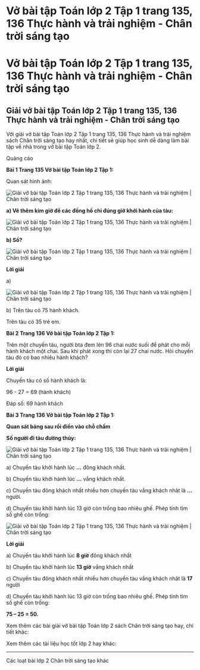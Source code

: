 # Vở bài tập Toán lớp 2 Tập 1 trang 135, 136 Thực hành và trải nghiệm - Chân trời sáng tạo

# Vở bài tập Toán lớp 2 Tập 1 trang 135, 136 Thực hành và trải nghiệm - Chân trời sáng tạo

## Giải vở bài tập Toán lớp 2 Tập 1 trang 135, 136 Thực hành và trải nghiệm - Chân trời sáng tạo

Với giải vở bài tập Toán lớp 2 Tập 1 trang 135, 136 Thực hành và trải nghiệm sách Chân trời sáng tạo hay nhất, chi tiết sẽ giúp học sinh dễ dàng làm bài tập về nhà trong vở bài tập Toán lớp 2.

Quảng cáo

**Bài 1 Trang 135 Vở bài tập Toán lớp 2 Tập 1:**

Quan sát hình ảnh:

![Giải vở bài tập Toán lớp 2 Tập 1 trang 135, 136 Thực hành và trải nghiệm | Chân trời sáng tạo](https://vietjack.com/vbt-toan-2-ct/images/thuc-hanh-va-trai-nghiem-trang-135-136-116772.PNG)

**a) Vẽ thêm kim giờ để các đồng hồ chỉ đúng giờ khởi hành của tàu:**

![Giải vở bài tập Toán lớp 2 Tập 1 trang 135, 136 Thực hành và trải nghiệm | Chân trời sáng tạo](https://vietjack.com/vbt-toan-2-ct/images/thuc-hanh-va-trai-nghiem-trang-135-136-116773.PNG)

**b) Số?**

![Giải vở bài tập Toán lớp 2 Tập 1 trang 135, 136 Thực hành và trải nghiệm | Chân trời sáng tạo](https://vietjack.com/vbt-toan-2-ct/images/thuc-hanh-va-trai-nghiem-trang-135-136-116775.PNG)

**Lời giải**

a)

![Giải vở bài tập Toán lớp 2 Tập 1 trang 135, 136 Thực hành và trải nghiệm | Chân trời sáng tạo](https://vietjack.com/vbt-toan-2-ct/images/thuc-hanh-va-trai-nghiem-trang-135-136-116778.PNG)

b) Trên tàu có 75 hành khách.

Trên tàu có 35 trẻ em.

**Bài 2 Trang 136 Vở bài tập Toán lớp 2 Tập 1:**

Trên một chuyến tàu, người bta đem lên 96 chai nước suối để phát cho mỗi hành khách một chai. Sau khi phát xong thì còn lại 27 chai nước. Hỏi chuyến tàu đó có bao nhiêu hành khách?

**Lời giải**

Chuyến tàu có số hành khách là:

96 - 27 = 69 (hành khách)

Đáp số: 69 hành khách

**Bài 3 Trang 136 Vở bài tập Toán lớp 2 Tập 1:**

**Quan sát bảng sau rồi điền vào chỗ chấm**

**Số người đi tàu đường thủy:**

![Giải vở bài tập Toán lớp 2 Tập 1 trang 135, 136 Thực hành và trải nghiệm | Chân trời sáng tạo](https://vietjack.com/vbt-toan-2-ct/images/thuc-hanh-va-trai-nghiem-trang-135-136-116774.PNG)

a) Chuyến tàu khởi hành lúc **…** đông khách nhất.

b) Chuyến tàu khởi hành lúc **…** vắng khách nhất.

c) Chuyến tàu đông khách nhất nhiều hơn chuyến tàu vắng khách nhât là **…** người.

d) Chuyến tàu khởi hành lúc 13 giờ còn trống bao nhiêu ghế. Phép tính tìm số ghế còn trống:

![Giải vở bài tập Toán lớp 2 Tập 1 trang 135, 136 Thực hành và trải nghiệm | Chân trời sáng tạo](https://vietjack.com/vbt-toan-2-ct/images/thuc-hanh-va-trai-nghiem-trang-135-136-116771.PNG)

**Lời giải**

a) Chuyến tàu khởi hành lúc **8 giờ** đông khách nhất

b) Chuyến tàu khởi hành lúc **13 giờ** vắng khách nhất

c) Chuyến tàu đông khách nhất nhiều hơn chuyến tàu vắng khách nhât là **17** người

d) Chuyến tàu khởi hành lúc 13 giờ còn trống bao nhiêu ghế. Phép tính tìm số ghế còn trống:

**75 – 25 = 50.**

Xem thêm các bài giải vở bài tập Toán lớp 2 sách Chân trời sáng tạo hay, chi tiết khác:

Xem thêm các tài liệu học tốt lớp 2 hay khác:

* * *

Các loạt bài lớp 2 Chân trời sáng tạo khác
